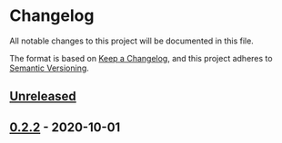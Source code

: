 # Changelog
All notable changes to this project will be documented in this file.

The format is based on [Keep a Changelog](https://keepachangelog.com/en/1.0.0/),
and this project adheres to [Semantic Versioning](https://semver.org/spec/v2.0.0.html).

## [Unreleased]

## [0.2.2] - 2020-10-01

[Unreleased]: https://github.com/bixbyjs/bixby-http/compare/v0.2.2...HEAD
[0.2.2]: https://github.com/bixbyjs/bixby-http/compare/v0.2.1...v0.2.2
[0.2.1]: https://github.com/bixbyjs/bixby-http/compare/v0.2.0...v0.2.1
[0.2.0]: https://github.com/bixbyjs/bixby-http/compare/v0.2.1...v0.2.2
